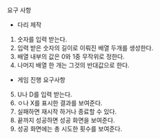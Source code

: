 요구 사항

- 다리 제작

1. 숫자를 입력 받는다.
2. 입력 받은 숫자의 길이로 이뤄진 배열 두개를 생성한다.
3. 배열 내부의 값은 0와 1중 무작위로 정한다.
4. 나머지 배열 한 개는 그것의 반대값으로 한다.

- 게임 진행 요구사항

5. U나 D를 입력 받는다.
6. ㅇ나 X를 표시한 결과를 보여준다.
7. 실패하면 재시작 하거나 종료할 수 있다.
8. 끝까지 성공하면 성공 화면을 보여준다.
9. 성공 화면에는 총 시도한 횟수를 보여준다.
